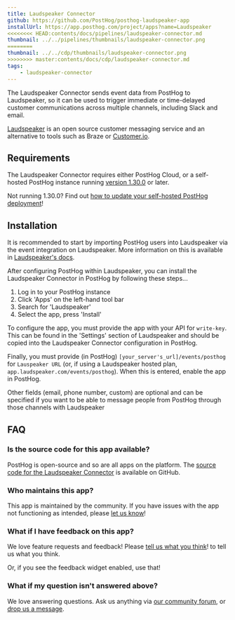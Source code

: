 ```yaml
---
title: Laudspeaker Connector
github: https://github.com/PostHog/posthog-laudspeaker-app
installUrl: https://app.posthog.com/project/apps?name=Laudspeaker
<<<<<<<< HEAD:contents/docs/pipelines/laudspeaker-connector.md
thumbnail: ../../pipelines/thumbnails/laudspeaker-connector.png
========
thumbnail: ../../cdp/thumbnails/laudspeaker-connector.png
>>>>>>>> master:contents/docs/cdp/laudspeaker-connector.md
tags:
    - laudspeaker-connector
---
```


The Laudspeaker Connector sends event data from PostHog to Laudspeaker, so it can be used to trigger immediate or time-delayed customer communications across multiple channels, including Slack and email. 

[Laudspeaker](https://laudspeaker.com/) is an open source customer messaging service and an alternative to tools such as Braze or [Customer.io](/apps/customer-io). 

## Requirements

The Laudspeaker Connector requires either PostHog Cloud, or a self-hosted PostHog instance running [version 1.30.0](https://posthog.com/blog/the-posthog-array-1-30-0) or later.

Not running 1.30.0? Find out [how to update your self-hosted PostHog deployment](https://posthog.com/docs/runbook/upgrading-posthog)!

## Installation

It is recommended to start by importing PostHog users into Laudspeaker via the event integration on Laudspeaker. More information on this is available in [Laudspeaker's docs](https://laudspeaker.com/docs/).

After configuring PostHog within Laudspeaker, you can install the Laudspeaker Connector in PostHog by following these steps...

1. Log in to your PostHog instance
2. Click 'Apps' on the left-hand tool bar
3. Search for 'Laudspeaker'
4. Select the app, press 'Install'

To configure the app, you must provide the app with your API for `write-key`. This can be found in the 'Settings' section of Laudspeaker and should be copied into the Laudspeaker Connector configuration in PostHog. 

Finally, you must provide (in PostHog) `[your_server's_url]/events/posthog` for `Lauspeaker URL` (or, if using a Laudspeaker hosted plan, `app.laudspeaker.com/events/posthog`). When this is entered, enable the app in PostHog. 

Other fields (email, phone number, custom) are optional and can be specified if you want to be able to message people from PostHog through those channels with Laudspeaker

## FAQ

### Is the source code for this app available?

PostHog is open-source and so are all apps on the platform. The [source code for the Laudspeaker Connector](https://github.com/PostHog/posthog-laudspeaker-app) is available on GitHub.

### Who maintains this app?

This app is maintained by the community. If you have issues with the app not functioning as intended, please [let us know](http://app.posthog.com/home#supportModal)!

### What if I have feedback on this app?

We love feature requests and feedback! Please [tell us what you think](http://app.posthog.com/home#supportModal)! to tell us what you think.

Or, if you see the feedback widget enabled, use that!

### What if my question isn't answered above?

We love answering questions. Ask us anything via [our community forum](/questions), or [drop us a message](http://app.posthog.com/home#supportModal). 